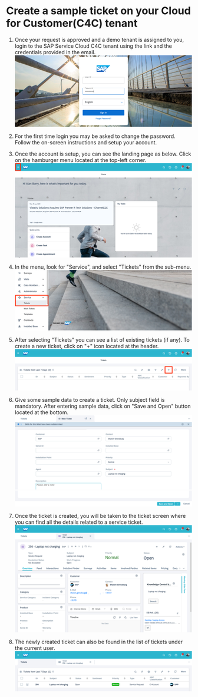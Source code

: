 # **Create a sample ticket on your Cloud for Customer(C4C) tenant**

1. Once your request is approved and a demo tenant is assigned to you, login to the SAP Service Cloud C4C tenant using the link and the credentials provided in the email.
   ![C4C Login](./images/c4c-login.png)

2. For the first time login you may be asked to change the password. Follow the on-screen instructions and setup your account.

3. Once the account is setup, you can see the landing page as below. Click on the hamburger menu located at the top-left corner.
   ![C4C Home](./images/c4c-home.png)

4. In the menu, look for "Service", and select "Tickets" from the sub-menu.
   ![C4C Ticket Menu](./images/c4c-ticket-menu.png)

5. After selecting "Tickets" you can see a list of existing tickets (if any). To create a new ticket, click on "+" icon located at the header.
   ![C4C Create Ticket](./images/c4c-create-ticket.png)

6. Give some sample data to create a ticket. Only subject field is mandatory. After entering sample data, click on "Save and Open" button located at the bottom.
   ![C4C New Ticket 1](./images/c4c-new-ticket1.png)
   ![C4C New Ticket 2](./images/c4c-new-ticket2.png)

7. Once the ticket is created, you will be taken to the ticket screen where you can find all the details related to a service ticket.
   ![C4C Ticket](./images/c4c-ticket.png)

8. The newly created ticket can also be found in the list of tickets under the current user.
   ![C4C Ticket List](./images/c4c-ticket-list.png)
